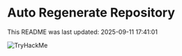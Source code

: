 # Auto Regenerate Repository

This README was last updated: 2025-09-11 17:41:01

 ![TryHackMe](https://tryhackme.com/badge/533634)